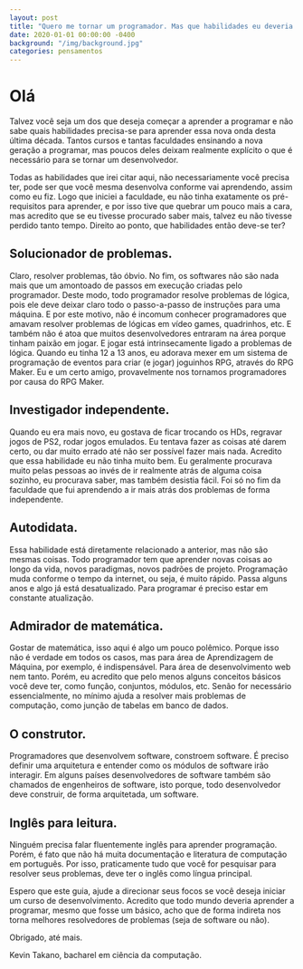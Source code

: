 ```yaml
---
layout: post
title: "Quero me tornar um programador. Mas que habilidades eu deveria ter?"
date: 2020-01-01 00:00:00 -0400
background: "/img/background.jpg"
categories: pensamentos
---
```


# Olá

Talvez  você seja um dos que deseja começar a aprender a programar e não sabe  quais habilidades precisa-se para aprender essa nova onda desta última  década. Tantos cursos e tantas faculdades ensinando a nova geração a  programar, mas poucos deles deixam realmente explícito o que é  necessário para se tornar um desenvolvedor.

Todas  as habilidades que irei citar aqui, não necessariamente você precisa  ter, pode ser que você mesma desenvolva conforme vai aprendendo, assim  como eu fiz. Logo que iniciei a faculdade, eu não tinha exatamente os  pré-requisitos para aprender, e por isso tive que quebrar um pouco mais a  cara, mas acredito que se eu tivesse procurado saber mais, talvez eu  não tivesse perdido tanto tempo. Direito ao ponto, que habilidades então  deve-se ter?

## Solucionador de problemas.  

Claro, resolver problemas, tão óbvio. No fim, os softwares não são nada  mais que um amontoado de passos em execução criadas pelo programador.  Deste modo, todo programador resolve problemas de lógica, pois ele deve  deixar claro todo o passo-a-passo de instruções para uma máquina. E por  este motivo, não é incomum conhecer programadores que amavam resolver  problemas de lógicas em vídeo games, quadrinhos, etc. E também não é  atoa que muitos desenvolvedores entraram na área porque tinham paixão em  jogar. E jogar está intrinsecamente ligado a problemas de lógica.  Quando eu tinha 12 a 13 anos, eu adorava mexer em um sistema de  programação de eventos para criar (e jogar) joguinhos RPG, através do  RPG Maker. Eu e um certo amigo, provavelmente nos tornamos programadores  por causa do RPG Maker.

## Investigador independente.  

Quando eu era mais novo, eu gostava de ficar trocando os HDs, regravar  jogos de PS2, rodar jogos emulados. Eu tentava fazer as coisas até darem  certo, ou dar muito errado até não ser possível fazer mais nada.  Acredito que essa habilidade eu não tinha muito bem. Eu geralmente  procurava muito pelas pessoas ao invés de ir realmente atrás de alguma  coisa sozinho, eu procurava saber, mas também desistia fácil. Foi só no  fim da faculdade que fui aprendendo a ir mais atrás dos problemas de  forma independente.

## Autodidata.  

Essa habilidade está diretamente relacionado a anterior, mas não são  mesmas coisas. Todo programador tem que aprender novas coisas ao longo  da vida, novos paradigmas, novos padrões de projeto. Programação muda  conforme o tempo da internet, ou seja, é muito rápido. Passa alguns anos  e algo já está desatualizado. Para programar é preciso estar em  constante atualização.

## Admirador de matemática. 

Gostar de matemática, isso aqui é algo um pouco polêmico. Porque isso  não é verdade em todos os casos, mas para área de Aprendizagem de  Máquina, por exemplo, é indispensável. Para área de desenvolvimento web  nem tanto. Porém, eu acredito que pelo menos alguns conceitos básicos  você deve ter, como função, conjuntos, módulos, etc. Senão for  necessário essencialmente, no mínimo ajuda a resolver mais problemas de  computação, como junção de tabelas em banco de dados.

## O construtor. 

Programadores  que desenvolvem software, constroem software. É preciso definir uma  arquitetura e entender como os módulos de software irão interagir. Em  alguns países desenvolvedores de software também são chamados de  engenheiros de software, isto porque, todo desenvolvedor deve construir,  de forma arquitetada, um software.

## Inglês para leitura.  

Ninguém precisa falar fluentemente inglês para aprender programação.  Porém, é fato que não há muita documentação e literatura de computação  em português. Por isso, praticamente tudo que você for pesquisar para  resolver seus problemas, deve ter o inglês como língua principal.

Espero  que este guia, ajude a direcionar seus focos se você deseja iniciar um  curso de desenvolvimento. Acredito que todo mundo deveria aprender a  programar, mesmo que fosse um básico, acho que de forma indireta nos  torna melhores resolvedores de problemas (seja de software ou não).

Obrigado, até mais.

Kevin Takano, bacharel em ciência da computação.